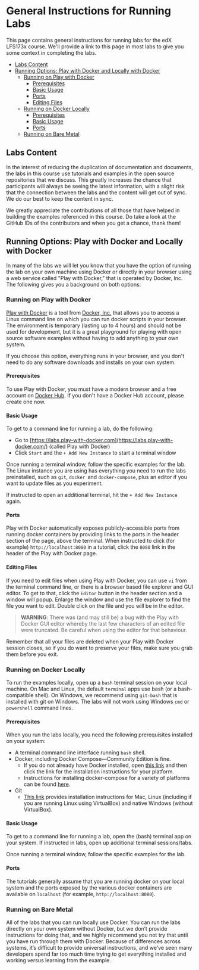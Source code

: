 <!----- Conversion time: 0.841 seconds.


Using this Markdown file:

1. Cut and paste this output into your source file.
2. See the notes and action items below regarding this conversion run.
3. Check the rendered output (headings, lists, code blocks, tables) for proper
   formatting and use a linkchecker before you publish this page.

Conversion notes:

* Docs to Markdown version 1.0β18
* Sat Feb 22 2020 08:58:36 GMT-0800 (PST)
* Source doc: https://docs.google.com/a/cloudcompass.ca/open?id=1m-cr-Tr-2ItW4sirZd0KGuS6UyscUFMhK59KJxIhPLI
----->



# General Instructions for Running Labs<!-- omit in toc -->

This page contains general instructions for running labs for the edX LFS173x course. We'll provide a link to this page in most labs to give you some context in completing the labs.


- [Labs Content](#labs-content)
- [Running Options: Play with Docker and Locally with Docker](#running-options-play-with-docker-and-locally-with-docker)
  - [Running on Play with Docker](#running-on-play-with-docker)
    - [Prerequisites](#prerequisites)
    - [Basic Usage](#basic-usage)
    - [Ports](#ports)
    - [Editing Files](#editing-files)
  - [Running on Docker Locally](#running-on-docker-locally)
    - [Prerequisites](#prerequisites-1)
    - [Basic Usage](#basic-usage-1)
    - [Ports](#ports-1)
  - [Running on Bare Metal](#running-on-bare-metal)


## Labs Content

In the interest of reducing the duplication of documentation and documents, the labs in this course use tutorials and examples in the open source repositories that we discuss. This greatly increases the chance that participants will always be seeing the latest information, with a slight risk that the connection between the labs and the content will get out of sync. We do our best to keep the content in sync.

We greatly appreciate the contributions of all those that have helped in building the examples referenced in this course. Do take a look at the GitHub IDs of the contributors and when you get a chance, thank them!


## Running Options: Play with Docker and Locally with Docker

In many of the labs we will let you know that you have the option of running the lab on your own machine using Docker or directly in your browser using a web service called "Play with Docker," that is operated by Docker, Inc. The following gives you a background on both options:


### Running on Play with Docker

[Play with Docker](https://labs.play-with-docker.com/) is a tool from [Docker, Inc.](https://docker.com/) that allows you to access a Linux command line on which you can run docker scripts in your browser. The environment is temporary (lasting up to 4 hours) and should not be used for development, but it is a great playground for playing with open source software examples without having to add anything to your own system.

If you choose this option, everything runs in your browser, and you don't need to do any software downloads and installs on your own system.


#### Prerequisites

To use Play with Docker, you must have a modern browser and a free account on [Docker Hub](https://hub.docker.com/). If you don't have a Docker Hub account, please create one now.


#### Basic Usage

To get to a command line for running a lab, do the following:



*   Go to [https://labs.play-with-docker.com](https://labs.play-with-docker.com/) (called Play with Docker)
*   Click `Start` and the `+ Add New Instance` to start a terminal window

Once running a terminal window, follow the specific examples for the lab. The Linux instance you are using has everything you need to run the labs preinstalled, such as `git`, `docker `and `docker-compose`, plus an editor if you want to update files as you experiment.

If instructed to open an additional terminal, hit the `+ Add New Instance` again.


#### Ports

Play with Docker automatically exposes publicly-accessible ports from running docker containers by providing links to the ports in the header section of the page, above the terminal. When instructed to click (for example) `http://localhost:8080` in a tutorial, click the `8080` link in the header of the Play with Docker page.

#### Editing Files

If you need to edit files when using Play with Docker, you can use `vi` from the terminal command line, or there is a browser based file explorer and GUI editor. To get to that, click the `Editor` button in the header section and a window will popup. Enlarge the window and use the file explorer to find the file you want to edit. Double click on the file and you will be in the editor.

> **WARNING**: There was (and may still be) a bug with the Play with Docker GUI editor whereby the last few characters of an edited file were truncated. Be careful when using the editor for that behaviour.

Remember that all your files are deleted when your Play with Docker session closes, so if you do want to preserve your files, make sure you grab them before you exit.

### Running on Docker Locally

To run the examples locally, open up a `bash` terminal session on your local machine. On Mac and Linux, the default `terminal` apps use bash (or a bash-compatible shell). On Windows, we recommend using `git-bash` that is installed with git on Windows. The labs will not work using Windows `cmd` or `powershell` command lines.


#### Prerequisites

When you run the labs locally, you need the following prerequisites installed on your system:



*   A terminal command line interface running `bash` shell.
*   Docker, including Docker Compose—Community Edition is fine.
    *   If you do not already have Docker installed, open [this link](https://docs.docker.com/install/#supported-platforms) and then click the link for the installation instructions for your platform.
    *   Instructions for installing docker-compose for a variety of platforms can be found [here](https://docs.docker.com/compose/install/).
*   Git
    *   [This link](https://www.linode.com/docs/development/version-control/how-to-install-git-on-linux-mac-and-windows/) provides installation instructions for Mac, Linux (including if you are running Linux using VirtualBox) and native Windows (without VirtualBox).


#### Basic Usage

To get to a command line for running a lab, open the (bash) terminal app on your system. If instructed in labs, open up additional terminal sessions/tabs.

Once running a terminal window, follow the specific examples for the lab.


#### Ports

The tutorials generally assume that you are running docker on your local system and the ports exposed by the various docker containers are available on `localhost` (for example, `http://localhost:8080`).


### Running on Bare Metal

All of the labs that you can run locally use Docker. You can run the labs directly on your own system without Docker, but we don’t provide instructions for doing that, and we highly recommend you not try that until you have run through them with Docker. Because of differences across systems, it’s difficult to provide universal instructions, and we’ve seen many developers spend far too much time trying to get everything installed and working versus learning from the example.


<!-- Docs to Markdown version 1.0β18 -->
